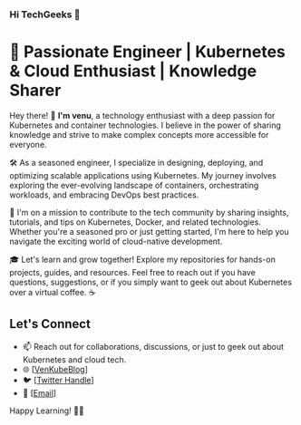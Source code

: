 ### Hi TechGeeks 👋

# 🚀 Passionate Engineer | Kubernetes & Cloud Enthusiast | Knowledge Sharer

Hey there! 👋 **I'm venu**, a technology enthusiast with a deep passion for Kubernetes and container technologies. I believe in the power of sharing knowledge and strive to make complex concepts more accessible for everyone.

🛠️ As a seasoned engineer, I specialize in designing, deploying, and optimizing scalable applications using Kubernetes. My journey involves exploring the ever-evolving landscape of containers, orchestrating workloads, and embracing DevOps best practices.

🌱 I'm on a mission to contribute to the tech community by sharing insights, tutorials, and tips on Kubernetes, Docker, and related technologies. Whether you're a seasoned pro or just getting started, I'm here to help you navigate the exciting world of cloud-native development.

🎓 Let's learn and grow together! Explore my repositories for hands-on projects, guides, and resources. Feel free to reach out if you have questions, suggestions, or if you simply want to geek out about Kubernetes over a virtual coffee. ☕

## Let's Connect
- 📫 Reach out for collaborations, discussions, or just to geek out about Kubernetes and cloud tech.
- 🌐 [[VenKubeBlog](https://venkube.medium.com)]
- 🐦 [[Twitter Handle](https://twitter.com/venkube)]
- 📧 [[Email](info.venkube@gmail.com)]

Happy Learning! 🚀✨

